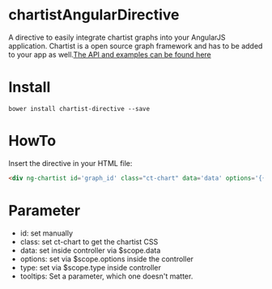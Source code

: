 # chartistAngularDirective
A directive to easily integrate chartist graphs into your AngularJS application.
Chartist is a open source graph framework and has to be added to your app as well.[The API and examples can be found here](http://gionkunz.github.io/chartist-js/)

# Install
```
bower install chartist-directive --save
```

# HowTo
Insert the directive in your HTML file:

```html
<div ng-chartist id='graph_id' class="ct-chart" data='data' options='{{options}}' type='{{chartType}}' tooltips='true'></div>
```

# Parameter
- id: set manually
- class: set ct-chart to get the chartist CSS
- data: set inside controller via $scope.data
- options: set via $scope.options inside the controller
- type: set via $scope.type inside controller
- tooltips: Set a parameter, which one doesn't matter.

